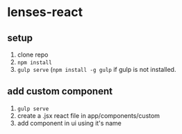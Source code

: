 # lenses-react

## setup
1. clone repo
2. `npm install`
3. `gulp serve` (`npm install -g gulp` if gulp is not installed. 

## add custom component
1. `gulp serve`
2. create a .jsx react file in app/components/custom
3. add component in ui using it's name
